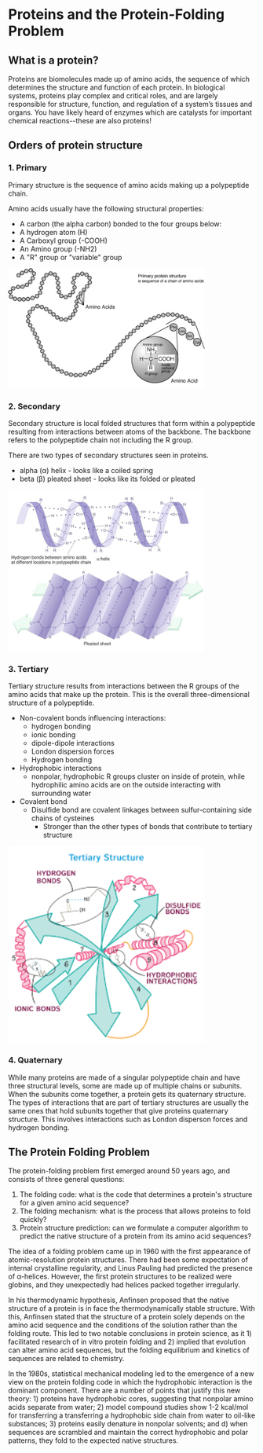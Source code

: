 # Proteins and the Protein-Folding Problem
## What is a protein? 
Proteins are biomolecules made up of amino acids, the sequence of which determines the structure and function of each protein. In biological systems, proteins play complex and critical roles, and are largely responsible for structure, function, and regulation of a system’s tissues and organs. You have likely heard of enzymes which are catalysts for important chemical reactions--these are also proteins! 

## Orders of protein structure
### 1. Primary
Primary structure is the sequence of amino acids making up a polypeptide chain. 

Amino acids usually have the following structural properties:
- A carbon (the alpha carbon) bonded to the four groups below:
- A hydrogen atom (H)
- A Carboxyl group (-COOH)
- An Amino group (-NH2)
- A "R" group or "variable" group  

<img src="./docs/assets/primarystructure.png" alt="Primary Structure Image" width="400"/>

### 2. Secondary
Secondary structure is local folded structures that form within a polypeptide resulting from interactions between atoms of the backbone. The backbone refers to the polypeptide chain not including the R group.  

There are two types of secondary structures seen in proteins.
- alpha (α) helix - looks like a coiled spring
- beta (β) pleated sheet - looks like its folded or pleated 

<img src="./docs/assets/alpha_beta.jpeg" alt="Secondary Structures Image" width="400"/>

### 3. Tertiary
Tertiary structure results from interactions between the R groups of the amino acids that make up the protein. This is the overall three-dimensional structure of a polypeptide. 
- Non-covalent bonds influencing interactions:
  - hydrogen bonding
  - ionic bonding
  - dipole-dipole interactions
  - London dispersion forces 
  - Hydrogen bonding 
- Hydrophobic interactions
  - nonpolar, hydrophobic R groups cluster on inside of protein, while hydrophilic amino acids are on the outside interacting with surrounding water
- Covalent bond
  - Disulfide bond are covalent linkages between sulfur-containing side chains of cysteines
    - Stronger than the other types of bonds that contribute to tertiary structure

<img src="./docs/assets/tertiary.png" alt="Tertiary Structures Image" width="400"/>

### 4. Quaternary
While many proteins are made of a singular polypeptide chain and have three structural levels, some are made up of multiple chains or subunits. When the subunits come together, a protein gets its quaternary structure. The types of interactions that are part of tertiary structures are usually the same ones that hold subunits together that give proteins quaternary structure. This involves interactions such as London disperson forces and hydrogen bonding.  

## The Protein Folding Problem  
The protein-folding problem first emerged around 50 years ago, and consists of three general questions:
1. The folding code: what is the code that determines a protein's structure for a given amino acid sequence?
2. The folding mechanism: what is the process that allows proteins to fold quickly?
3. Protein structure prediction: can we formulate a computer algorithm to predict the native structure of a protein from its amino acid sequences?

The idea of a folding problem came up in 1960 with the first appearance of atomic-resolution protein structures. There had been some expectation of internal crystalline regularity, and Linus Pauling had predicted the presence of α-helices. However, the first protein structures to be realized were globins, and they unexpectedly had helices packed together irregularly. 

In his thermodynamic hypothesis, Anfinsen proposed that the native structure of a protein is in face the thermodynamically stable structure. With this, Anfinsen stated that the structure of a protein solely depends on the amino acid sequence and the conditions of the solution rather than the folding route. This led to two notable conclusions in protein science, as it 1) facilitated research of in vitro protein folding and 2) implied that evolution can alter amino acid sequences, but the folding equilibrium and kinetics of sequences are related to chemistry. 

In the 1980s, statistical mechanical modeling led to the emergence of a new view on the protein folding code in which the hydrophobic interaction is the dominant component. There are a number of points that justify this new theory: 1) proteins have hydrophobic cores, suggesting that nonpolar amino acids separate from water; 2) model compound studies show 1-2 kcal/mol for transferring a transferring a hydrophobic side chain from water to oil-like substances; 3) proteins easily denature in nonpolar solvents; and d) when sequences are scrambled and maintain the correct hydrophobic and polar patterns, they fold to the expected native structures.
